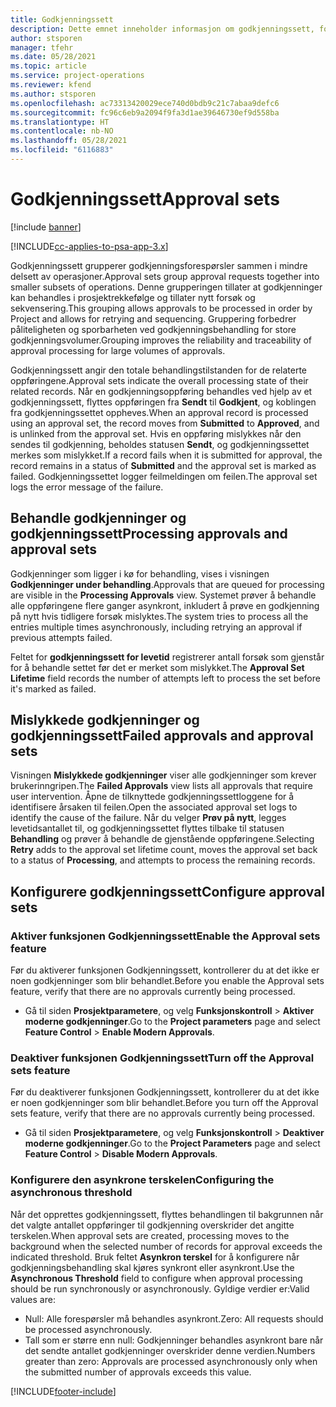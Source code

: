 ```yaml
---
title: Godkjenningssett
description: Dette emnet inneholder informasjon om godkjenningssett, forespørsler og delsettene for disse operasjonene.
author: stsporen
manager: tfehr
ms.date: 05/28/2021
ms.topic: article
ms.service: project-operations
ms.reviewer: kfend
ms.author: stsporen
ms.openlocfilehash: ac73313420029ece740d0bdb9c21c7abaa9defc6
ms.sourcegitcommit: fc96c6eb9a2094f9fa3d1ae39646730ef9d558ba
ms.translationtype: HT
ms.contentlocale: nb-NO
ms.lasthandoff: 05/28/2021
ms.locfileid: "6116883"
---
```

# <a name="approval-sets"></a><span data-ttu-id="81d97-103">Godkjenningssett</span><span class="sxs-lookup"><span data-stu-id="81d97-103">Approval sets</span></span>

[!include [banner](../includes/psa-now-project-operations.md)]

[!INCLUDE[cc-applies-to-psa-app-3.x](../includes/cc-applies-to-psa-app-3x.md)]

<span data-ttu-id="81d97-104">Godkjenningssett grupperer godkjenningsforespørsler sammen i mindre delsett av operasjoner.</span><span class="sxs-lookup"><span data-stu-id="81d97-104">Approval sets group approval requests together into smaller subsets of operations.</span></span> <span data-ttu-id="81d97-105">Denne grupperingen tillater at godkjenninger kan behandles i prosjektrekkefølge og tillater nytt forsøk og sekvensering.</span><span class="sxs-lookup"><span data-stu-id="81d97-105">This grouping allows approvals to be processed in order by Project and allows for retrying and sequencing.</span></span> <span data-ttu-id="81d97-106">Gruppering forbedrer påliteligheten og sporbarheten ved godkjenningsbehandling for store godkjenningsvolumer.</span><span class="sxs-lookup"><span data-stu-id="81d97-106">Grouping improves the reliability and traceability of approval processing for large volumes of approvals.</span></span>

<span data-ttu-id="81d97-107">Godkjenningssett angir den totale behandlingstilstanden for de relaterte oppføringene.</span><span class="sxs-lookup"><span data-stu-id="81d97-107">Approval sets indicate the overall processing state of their related records.</span></span> <span data-ttu-id="81d97-108">Når en godkjenningsoppføring behandles ved hjelp av et godkjenningssett, flyttes oppføringen fra **Sendt** til **Godkjent**, og koblingen fra godkjenningssettet oppheves.</span><span class="sxs-lookup"><span data-stu-id="81d97-108">When an approval record is processed using an approval set, the record moves from **Submitted** to **Approved**, and is unlinked from the approval set.</span></span> <span data-ttu-id="81d97-109">Hvis en oppføring mislykkes når den sendes til godkjenning, beholdes statusen **Sendt**, og godkjenningssettet merkes som mislykket.</span><span class="sxs-lookup"><span data-stu-id="81d97-109">If a record fails when it is submitted for approval, the record remains in a status of **Submitted** and the approval set is marked as failed.</span></span> <span data-ttu-id="81d97-110">Godkjenningssettet logger feilmeldingen om feilen.</span><span class="sxs-lookup"><span data-stu-id="81d97-110">The approval set logs the error message of the failure.</span></span>

## <a name="processing-approvals-and-approval-sets"></a><span data-ttu-id="81d97-111">Behandle godkjenninger og godkjenningssett</span><span class="sxs-lookup"><span data-stu-id="81d97-111">Processing approvals and approval sets</span></span>
<span data-ttu-id="81d97-112">Godkjenninger som ligger i kø for behandling, vises i visningen **Godkjenninger under behandling**.</span><span class="sxs-lookup"><span data-stu-id="81d97-112">Approvals that are queued for processing are visible in the **Processing Approvals** view.</span></span> <span data-ttu-id="81d97-113">Systemet prøver å behandle alle oppføringene flere ganger asynkront, inkludert å prøve en godkjenning på nytt hvis tidligere forsøk mislyktes.</span><span class="sxs-lookup"><span data-stu-id="81d97-113">The system tries to process all the entries multiple times asynchronously, including retrying an approval if previous attempts failed.</span></span>

<span data-ttu-id="81d97-114">Feltet for **godkjenningssett for levetid** registrerer antall forsøk som gjenstår for å behandle settet før det er merket som mislykket.</span><span class="sxs-lookup"><span data-stu-id="81d97-114">The **Approval Set Lifetime** field records the number of attempts left to process the set before it's marked as failed.</span></span>

## <a name="failed-approvals-and-approval-sets"></a><span data-ttu-id="81d97-115">Mislykkede godkjenninger og godkjenningssett</span><span class="sxs-lookup"><span data-stu-id="81d97-115">Failed approvals and approval sets</span></span>
<span data-ttu-id="81d97-116">Visningen **Mislykkede godkjenninger** viser alle godkjenninger som krever brukerinngripen.</span><span class="sxs-lookup"><span data-stu-id="81d97-116">The **Failed Approvals** view lists all approvals that require user intervention.</span></span> <span data-ttu-id="81d97-117">Åpne de tilknyttede godkjenningssettloggene for å identifisere årsaken til feilen.</span><span class="sxs-lookup"><span data-stu-id="81d97-117">Open the associated approval set logs to identify the cause of the failure.</span></span>
<span data-ttu-id="81d97-118">Når du velger **Prøv på nytt**, legges levetidsantallet til, og godkjenningssettet flyttes tilbake til statusen **Behandling** og prøver å behandle de gjenstående oppføringene.</span><span class="sxs-lookup"><span data-stu-id="81d97-118">Selecting **Retry** adds to the approval set lifetime count, moves the approval set back to a status of **Processing**, and attempts to process the remaining records.</span></span>

## <a name="configure-approval-sets"></a><span data-ttu-id="81d97-119">Konfigurere godkjenningssett</span><span class="sxs-lookup"><span data-stu-id="81d97-119">Configure approval sets</span></span>

###  <a name="enable-the-approval-sets-feature"></a><span data-ttu-id="81d97-120">Aktiver funksjonen Godkjenningssett</span><span class="sxs-lookup"><span data-stu-id="81d97-120">Enable the Approval sets feature</span></span>
<span data-ttu-id="81d97-121">Før du aktiverer funksjonen Godkjenningssett, kontrollerer du at det ikke er noen godkjenninger som blir behandlet.</span><span class="sxs-lookup"><span data-stu-id="81d97-121">Before you enable the Approval sets feature, verify that there are no approvals currently being processed.</span></span>

- <span data-ttu-id="81d97-122">Gå til siden **Prosjektparametere**, og velg **Funksjonskontroll** > **Aktiver moderne godkjenninger**.</span><span class="sxs-lookup"><span data-stu-id="81d97-122">Go to the **Project parameters** page and select **Feature Control** > **Enable Modern Approvals**.</span></span>

### <a name="turn-off-the-approval-sets-feature"></a><span data-ttu-id="81d97-123">Deaktiver funksjonen Godkjenningssett</span><span class="sxs-lookup"><span data-stu-id="81d97-123">Turn off the Approval sets feature</span></span>
<span data-ttu-id="81d97-124">Før du deaktiverer funksjonen Godkjenningssett, kontrollerer du at det ikke er noen godkjenninger som blir behandlet.</span><span class="sxs-lookup"><span data-stu-id="81d97-124">Before you turn off the Approval sets feature, verify that there are no approvals currently being processed.</span></span>

- <span data-ttu-id="81d97-125">Gå til siden **Prosjektparametere**, og velg **Funksjonskontroll** > **Deaktiver moderne godkjenninger**.</span><span class="sxs-lookup"><span data-stu-id="81d97-125">Go to the **Project Parameters** page and select **Feature Control** > **Disable Modern Approvals**.</span></span>

### <a name="configuring-the-asynchronous-threshold"></a><span data-ttu-id="81d97-126">Konfigurere den asynkrone terskelen</span><span class="sxs-lookup"><span data-stu-id="81d97-126">Configuring the asynchronous threshold</span></span> 
<span data-ttu-id="81d97-127">Når det opprettes godkjenningssett, flyttes behandlingen til bakgrunnen når det valgte antallet oppføringer til godkjenning overskrider det angitte terskelen.</span><span class="sxs-lookup"><span data-stu-id="81d97-127">When approval sets are created, processing moves to the background when the selected number of records for approval exceeds the indicated threshold.</span></span> <span data-ttu-id="81d97-128">Bruk feltet **Asynkron terskel** for å konfigurere når godkjenningsbehandling skal kjøres synkront eller asynkront.</span><span class="sxs-lookup"><span data-stu-id="81d97-128">Use the **Asynchronous Threshold** field to configure when approval processing should be run synchronously or asynchronously.</span></span>
<span data-ttu-id="81d97-129">Gyldige verdier er:</span><span class="sxs-lookup"><span data-stu-id="81d97-129">Valid values are:</span></span>

  - <span data-ttu-id="81d97-130">Null: Alle forespørsler må behandles asynkront.</span><span class="sxs-lookup"><span data-stu-id="81d97-130">Zero: All requests should be processed asynchronously.</span></span> 
  - <span data-ttu-id="81d97-131">Tall som er større enn null: Godkjenninger behandles asynkront bare når det sendte antallet godkjenninger overskrider denne verdien.</span><span class="sxs-lookup"><span data-stu-id="81d97-131">Numbers greater than zero: Approvals are processed asynchronously only when the submitted number of approvals exceeds this value.</span></span>

[!INCLUDE[footer-include](../includes/footer-banner.md)]
